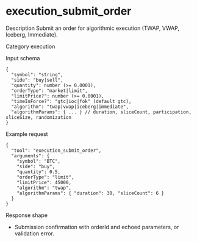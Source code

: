 # execution_submit_order

Description
Submit an order for algorithmic execution (TWAP, VWAP, Iceberg, Immediate).

Category
execution

Input schema

```
{
  "symbol": "string",
  "side": "buy|sell",
  "quantity": number (>= 0.0001),
  "orderType": "market|limit",
  "limitPrice?": number (>= 0.0001),
  "timeInForce?": "gtc|ioc|fok" (default gtc),
  "algorithm": "twap|vwap|iceberg|immediate",
  "algorithmParams": { ... } // duration, sliceCount, participation, sliceSize, randomization
}
```

Example request

```
{
  "tool": "execution_submit_order",
  "arguments": {
    "symbol": "BTC",
    "side": "buy",
    "quantity": 0.5,
    "orderType": "limit",
    "limitPrice": 45000,
    "algorithm": "twap",
    "algorithmParams": { "duration": 30, "sliceCount": 6 }
  }
}
```

Response shape

- Submission confirmation with orderId and echoed parameters, or validation error.
